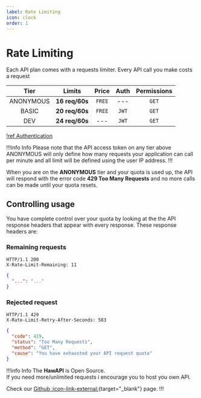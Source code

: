 ```yaml
---
label: Rate Limiting
icon: clock
order: 1
---
```


# Rate Limiting

Each API plan comes with a requests limiter. Every API call you make costs a request

|   Tier    |     Limits     | Price  | Auth  | Permissions |
| :-------: | :------------: | :----: | :---: | :---------: |
| ANONYMOUS | **16 req/60s** | `FREE` |  ---  |    `GET`    |
|   BASIC   | **20 req/60s** | `FREE` | `JWT` |    `GET`    |
|    DEV    | **24 req/60s** |  ---   | `JWT` |    `GET`    |

[!ref Authentication](Authentication.md)

!!!info Info
Please note that the API access token on any tier above ANONYMOUS will only define how many requests your application can call per minute and all limit will be defined using the user IP address.
!!!

When you are on the **ANONYMOUS** tier and your quota is used up, the API will respond with the error code **429 Too Many Requests** and no more calls can be made until your quota resets.

## Controlling usage

You have complete control over your quota by looking at the the API response headers that appear with every response. These response headers are:

### Remaining requests

```
HTTP/1.1 200
X-Rate-Limit-Remaining: 11
```

```json
{
  "...": "..."
}
```

### Rejected request

```
HTTP/1.1 429
X-Rate-Limit-Retry-After-Seconds: 583
```

```json
{
  "code": 429,
  "status": "Too Many Requests",
  "method": "GET",
  "cause": "You have exhausted your API request quota"
}
```

!!!info Info
The **HawAPI** is Open Source. \
If you need more/unlimited requests i encourage you to host you own API.

Check our [Github :icon-link-external:]({{git_home}}){target="\_blank"} page.
!!!
